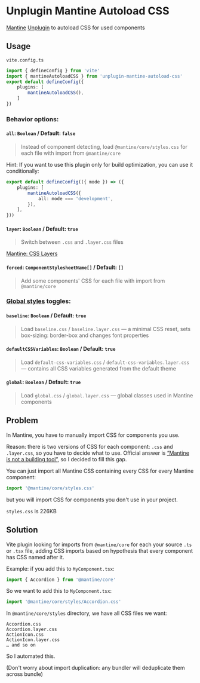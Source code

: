 # Unplugin Mantine Autoload CSS

[Mantine](https://mantine.dev) [Unplugin](https://unplugin.unjs.io/) to autoload CSS for used components

## Usage

`vite.config.ts`

```ts
import { defineConfig } from 'vite'
import { mantineAutoloadCSS } from 'unplugin-mantine-autoload-css'
export default defineConfig({
	plugins: [
		mantineAutoloadCSS(),
	]
})
```

### Behavior options:

#### `all`: `Boolean` / Default: `false`

> Instead of component detecting, load `@mantine/core/styles.css` for each file with import from `@mantine/core`

Hint: If you want to use this plugin only for build optimization, you can use it conditionally:

```ts
export default defineConfig(({ mode }) => ({
	plugins: [
		mantineAutoloadCSS({
			all: mode === 'development',
		}),
	],
}))
```

#### `layer`: `Boolean` / Default: `true`

> Switch between `.css` and `.layer.css` files

[Mantine: CSS Layers](https://mantine.dev/styles/mantine-styles/#css-layers)

#### `forced`: `ComponentStylesheetName[]` / Default: `[]`

> Add some components' CSS for each file with import from `@mantine/core`

### [Global styles](https://arc.net/l/quote/caciuwbj) toggles:

#### `baseline`: `Boolean` / Default: `true`

> Load `baseline.css` / `baseline.layer.css` — a minimal CSS reset, sets box-sizing: border-box and changes font properties

#### `defaultCSSVariables`: `Boolean` / Default: `true`

> Load `default-css-variables.css` / `default-css-variables.layer.css` — contains all CSS variables generated from the default theme

#### `global`: `Boolean` / Default: `true`

> Load `global.css` / `global.layer.css` — global classes used in Mantine components

## Problem

In Mantine, you have to manually import CSS for components you use.

Reason: there is two versions of CSS for each component: `.css` and `.layer.css`, so you have to decide what to use. Official answer is [“Mantine is not a building tool”](https://github.com/orgs/mantinedev/discussions/6894#discussioncomment-12089815), so I decided to fill this gap.

You can just import all Mantine CSS containing every CSS for every Mantine component:

```ts
import '@mantine/core/styles.css'
```

but you will import CSS for components you don't use in your project.

`styles.css` is 226KB

## Solution

Vite plugin looking for imports from `@mantine/core` for each your source `.ts` or `.tsx` file, adding CSS imports based on hypothesis that every component has CSS named after it.

Example: if you add this to `MyComponent.tsx`:

```ts
import { Accordion } from '@mantine/core'
```

So we want to add this to `MyComponent.tsx`:

```ts
import '@mantine/core/styles/Accordion.css'
```

In `@mantine/core/styles` directory, we have all CSS files we want:

```
Accordion.css
Accordion.layer.css
ActionIcon.css
ActionIcon.layer.css
… and so on
```

So I automated this.

(Don't worry about import duplication: any bundler will deduplicate them across bundle)
